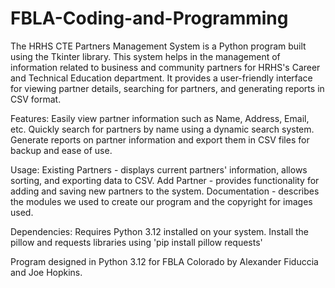 # FBLA-Coding-and-Programming
The HRHS CTE Partners Management System is a Python program built using the Tkinter library.
This system helps in the management of information related to business and community partners 
for HRHS's Career and Technical Education department. It provides a user-friendly interface 
for viewing partner details, searching for partners, and generating reports in CSV format.

Features:
Easily view partner information such as Name, Address, Email, etc.
Quickly search for partners by name using a dynamic search system.
Generate reports on partner information and export them in CSV files for backup and ease of use.

Usage:
Existing Partners - displays current partners' information, allows sorting, and exporting data to CSV.
Add Partner - provides functionality for adding and saving new partners to the system.
Documentation - describes the modules we used to create our program and the copyright for images used.

Dependencies:
Requires Python 3.12 installed on your system.
Install the pillow and requests libraries using 'pip install pillow requests'


Program designed in Python 3.12 for FBLA Colorado by Alexander Fiduccia and Joe Hopkins.
